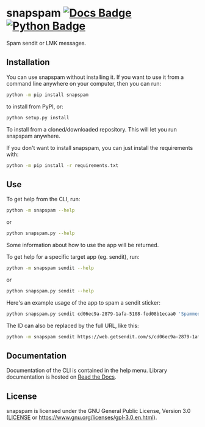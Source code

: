 # snapspam [![Docs Badge]](https://snapspam.readthedocs.io/en/stable/) [![Python Badge]](https://pypi.org/project/snapspam/)

Spam sendit or LMK messages.

## Installation

You can use snapspam without installing it.
If you want to use it from a command line anywhere on your computer,
then you can run:

```sh
python -m pip install snapspam
```

to install from PyPI, or:

```sh
python setup.py install
```

To install from a cloned/downloaded repository.
This will let you run snapspam anywhere.

If you don't want to install snapspam,
you can just install the requirements with:

```sh
python -m pip install -r requirements.txt
```

## Use

To get help from the CLI, run:

```sh
python -m snapspam --help
```

or

```sh
python snapspam.py --help
```

Some information about how to use the app will be returned.

To get help for a specific target app (eg. sendit), run:

```sh
python -m snapspam sendit --help
```

or

```sh
python snapspam.py sendit --help
```

Here's an example usage of the app to spam a sendit sticker:

```sh
python snapspam.py sendit cd06ec9a-2879-1afa-5108-fed08b1ecaa0 'Spammed'
```

The ID can also be replaced by the full URL, like this:

```sh
python -m snapspam sendit https://web.getsendit.com/s/cd06ec9a-2879-1afa-5108-fed08b1ecaa0 'Spammed'
```

## Documentation

Documentation of the CLI is contained in the help menu.
Library documentation is hosted on [Read the Docs].

## License

snapspam is licensed under the GNU General Public License, Version 3.0
([LICENSE](LICENSE) or <https://www.gnu.org/licenses/gpl-3.0.en.html>).

[docs badge]: https://readthedocs.org/projects/snapspam/badge/?version=latest
[python badge]: https://img.shields.io/pypi/pyversions/snapspam
[read the docs]: https://snapspam.readthedocs.io/en/stable/
